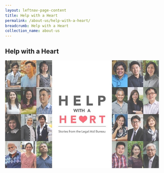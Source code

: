 ```yaml
---
layout: leftnav-page-content
title: Help with a Heart
permalink: /about-us/help-with-a-heart/
breadcrumb: Help with a Heart
collection_name: about-us
---
```


Help with a Heart
---

<a href="https://eservices.mlaw.gov.sg/flipbook/index.html" target="_blank"><img src="/images/1537430691868.jpg" alt="Help with a Heart flipbook" title="Help with a Heart flipbook"></a>
